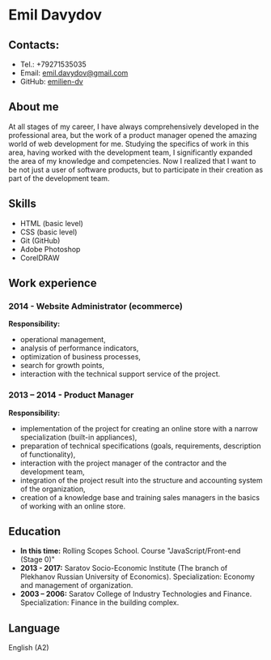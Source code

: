 # Emil Davydov
## Contacts:
* Tel.: +79271535035
* Email: emil.davydov@gmail.com
* GitHub: [emilien-dv](https://github.com/emilien-dv)

## About me
At all stages of my career, I have always comprehensively developed in the professional area, but the work of a product manager opened the amazing world of web development for me. Studying the specifics of work in this area, having worked with the development team, I significantly expanded the area of my knowledge and competencies. Now I realized that I want to be not just a user of software products, but to participate in their creation as part of the development team.

## Skills
* HTML (basic level)
* CSS (basic level)
* Git (GitHub)
* Adobe Photoshop
* CorelDRAW

## Work experience
### 2014 - Website Administrator (ecommerce)
**Responsibility:**
* operational management,
* analysis of performance indicators,
* optimization of business processes,
* search for growth points,
* interaction with the technical support service of the project.
### 2013 – 2014 - Product Manager
**Responsibility:**
* implementation of the project for creating an online store with a narrow specialization (built-in appliances),
* preparation of technical specifications (goals, requirements, description of functionality),
* interaction with the project manager of the contractor and the development team,
* integration of the project result into the structure and accounting system of the organization,
* creation of a knowledge base and training sales managers in the basics of working with an online store.

## Education
* **In this time:** Rolling Scopes School. Course "JavaScript/Front-end (Stage 0)"
* **2013 - 2017:** Saratov Socio-Economic Institute (The branch of Plekhanov Russian University of Economics). Specialization: Economy and management of organization.
* **2003 – 2006:** Saratov College of Industry Technologies and Finance. Specialization: Finance in the building complex.

## Language
English (A2)